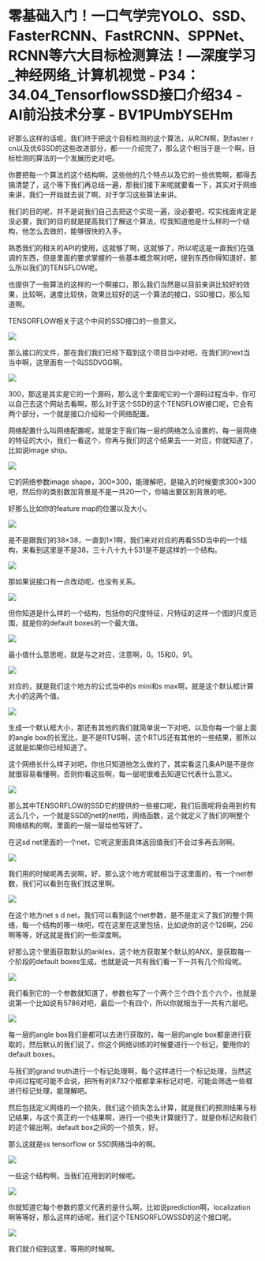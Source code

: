 # 零基础入门！一口气学完YOLO、SSD、FasterRCNN、FastRCNN、SPPNet、RCNN等六大目标检测算法！—深度学习_神经网络_计算机视觉 - P34：34.04_TensorflowSSD接口介绍34 - AI前沿技术分享 - BV1PUmbYSEHm

好那么这样的话呢，我们终于把这个目标检测的这个算法，从RCN啊，到faster r cn以及优6SSD的这些改进部分，都一一介绍完了，那么这个相当于是一个啊，目标检测的算法的一个发展历史对吧。

你要把每一个算法的这个结构啊，这些他的几个特点以及它的一些优势啊，都得去搞清楚了，这个等下我们再总结一遍，那我们接下来呢就要看一下，其实对于网络来讲，我们一开始就去说了啊，对于学习这些算法来讲。

我们的目的呢，并不是说我们自己去把这个实现一遍，没必要吧，哎实线面肯定是没必要，我们的目的就是提高我们了解这个算法，哎我知道他是什么样的一个结构，他怎么去做的，能够很快的入手。

熟悉我们的相关的API的使用，这就够了啊，这就够了，所以呢这是一直我们在强调的东西，但是里面的要求掌握的一些基本概念啊对吧，提到东西你得知道好，那么所以我们的TENSFLOW呢。

也提供了一些算法的这样的一个啊接口，那么我们当然是以目前来讲比较好的效果，比较啊，速度比较快，效果比较好的这一个算法的接口，SSD接口，那么知道啊。

TENSORFLOW相关于这个中间的SSD接口的一些意义。

![](img/5b355789ca64ea492d5ec970163e6246_1.png)

那么接口的文件，那在我们我们已经下载到这个项目当中对吧，在我们的next当当中啊，这里面有一个叫SSDVGG啊。



![](img/5b355789ca64ea492d5ec970163e6246_3.png)

300，那这是其实是它的一个源码，那么这个里面呢它的一个源码过程当中，你可以自己去这个网站去看啊，那么对于这个SSD的这个TENSFLOW接口呢，它会有两个部分，一个就是接口介绍和一个网络配置。

网络配置什么叫网络配置呢，就是定于我们每一层的网络怎么设置的，每一层网络的特征的大小，我们一看这个，你再与我们的这个结果去一一对应，你就知道了，比如说image ship。



![](img/5b355789ca64ea492d5ec970163e6246_5.png)

它的网络参数image shape，300×300，能理解吧，是输入的时候要求300×300吧，然后你的类别数加背景是不是一共20一个，你输出要区别背景的吧。

好那么比如你的feature map的位置以及大小。

![](img/5b355789ca64ea492d5ec970163e6246_7.png)

是不是跟我们的38×38，一直到1×1啊，我们来对对应的再看SSD当中的一个结构，来看到这里是不是38，三十八十九十531是不是这样的一个结构。



![](img/5b355789ca64ea492d5ec970163e6246_9.png)

那如果说接口有一点改动呢，也没有关系。

![](img/5b355789ca64ea492d5ec970163e6246_11.png)

但你知道是什么样的一个结构，包括你的尺度特征，尺特征的这样一个图的尺度范围，就是你的default boxes的一个最大值。



![](img/5b355789ca64ea492d5ec970163e6246_13.png)

最小值什么意思呢，就是与之对应，注意啊，0。15和0。91。

![](img/5b355789ca64ea492d5ec970163e6246_15.png)

对应的，就是我们这个地方的公式当中的s mini和s max啊，就是这个默认框计算大小的这两个值。

![](img/5b355789ca64ea492d5ec970163e6246_17.png)

生成一个默认框大小，那还有其他的我们就简单说一下对吧，以及你每一个层上面的angle box的长宽比，是不是RTUS啊，这个RTUS还有其他的一些结果，那所以这就是如果你已经知道了。

这个网络长什么样子对吧，你也只知道他怎么做的了，其实看这几条API是不是你就很容易看懂啊，否则你看这些啊，每一层呢很难去知道它代表什么意义。



![](img/5b355789ca64ea492d5ec970163e6246_19.png)

那么其中TENSORFLOW的SSD它的提供的一些接口呢，我们后面呢将会用到的有这么几个，一个就是SSD的net的net哈，网络函数，这个就定义了我们的啊整个网络结构的啊，里面的一层一层给他写好了。

在这sd net里面的一个net，它呢这里面具体返回值我们不会过多再去测啊。

![](img/5b355789ca64ea492d5ec970163e6246_21.png)

我们用的时候呢再去说啊，好，那么这个地方呢就相当于这里面的，有一个net参数，我们可以看到在我们找这里啊。



![](img/5b355789ca64ea492d5ec970163e6246_23.png)

在这个地方net s d net，我们可以看到这个net参数，是不是定义了我们的整个网络，每一个结构的哪一块吧，哎在这里在这里包括，比如说你的这个128啊，256啊等等，好这就是我们的一些深度啊。

好那么这个里面获取默认的ankles，这个地方获取某个默认的ANX，是获取每一个阶段的default boxes生成，也就是说一共有我们看一下一共有几个阶段呢。



![](img/5b355789ca64ea492d5ec970163e6246_25.png)

我们看到它的一个参数就知道了，参数也写了一个两个三个四个五个六个，也就是说第一个比如说有5786对吧，最后一个有四个，所以你就相当于一共有六层吧。



![](img/5b355789ca64ea492d5ec970163e6246_27.png)

每一层的angle box我们是都可以去进行获取的，每一层的angle box都是进行获取的，然后默认的我们说了，你这个网络训练的时候要进行一个标记，要用你的default boxes。

与我们的grand truth进行一个标记处理啊，每个这样进行一个标记处理，当然这中间过程呢可能不会说，把所有的8732个框都拿来标记对吧，可能会筛选一些框进行标记处理，能理解吧。

然后包括定义网络的一个损失，我们这个损失怎么计算，就是我们的预测结果与标记结果，与这个真正的一个结果啊，进行一个损失计算就行了，就是你标记和我们的这个输出啊，default box之间的一个损失，好。

那么这就是ss tensorflow or SSD网络当中的啊。

![](img/5b355789ca64ea492d5ec970163e6246_29.png)

一些这个结构啊，当我们在用到的时候呢。

![](img/5b355789ca64ea492d5ec970163e6246_31.png)

你就知道它每个参数的意义代表的是什么啊，比如说prediction啊，localization啊等等好，那么这样的话呢，我们这个TENSORFLOWSSD的这个接口呢。



![](img/5b355789ca64ea492d5ec970163e6246_33.png)

我们就介绍到这里，等用的时候啊。